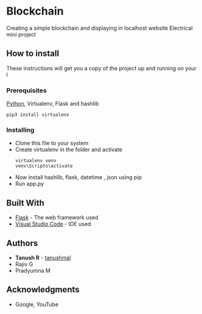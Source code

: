 # Blockchain

Creating a simple blockchain and displaying in localhost website 
Electrical mini project

## How to install

These instructions will get you a copy of the project up and running on your l 

### Prerequisites

[Python](https://www.python.org/downloads/), Virtualenv, Flask and hashlib
```
pip3 install virtualenv
```

### Installing

* Clone this file to your system
* Create virtualenv in the folder and activate
  ```
  virtualenv venv
  venv\Scripts\activate
  ```
* Now install hashlib, flask, datetime , json using pip
* Run app.py 

## Built With

* [Flask](https://flask.palletsprojects.com/en/1.1.x/) - The web framework used
* [Visual Studio Code](https://code.visualstudio.com/) - IDE used




## Authors

* **Tanush R** - [tanushmal](https://github.com/tanushmal)
* Rajiv G
* Pradyumna M


## Acknowledgments

* Google, YouTube
